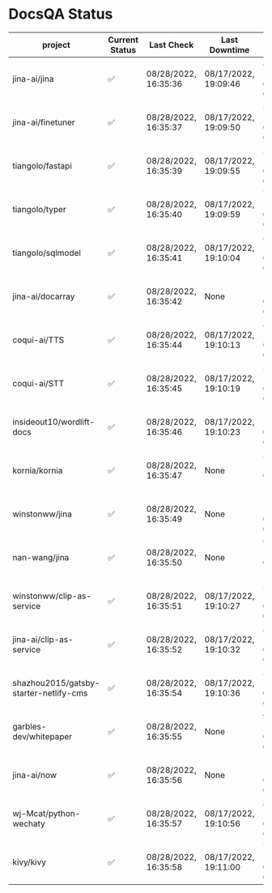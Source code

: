 # DocsQA Status

|               project                |Current Status|     Last Check     |   Last Downtime    |              % Uptime               |
|--------------------------------------|--------------|--------------------|--------------------|-------------------------------------|
|jina-ai/jina                          |✅            |08/28/2022, 16:35:36|08/17/2022, 19:09:46|89.541 (since 08/15/2022, 07:09:42)  |
|jina-ai/finetuner                     |✅            |08/28/2022, 16:35:37|08/17/2022, 19:09:50|32.911 (since 08/15/2022, 07:09:42)  |
|tiangolo/fastapi                      |✅            |08/28/2022, 16:35:39|08/17/2022, 19:09:55|32.922 (since 08/15/2022, 07:09:42)  |
|tiangolo/typer                        |✅            |08/28/2022, 16:35:40|08/17/2022, 19:09:59|77.454 (since 08/15/2022, 07:09:42)  |
|tiangolo/sqlmodel                     |✅            |08/28/2022, 16:35:41|08/17/2022, 19:10:04|89.575 (since 08/15/2022, 07:09:42)  |
|jina-ai/docarray                      |✅            |08/28/2022, 16:35:42|None                |100.000 (since 08/24/2022, 01:39:12) |
|coqui-ai/TTS                          |✅            |08/28/2022, 16:35:44|08/17/2022, 19:10:13|89.567 (since 08/15/2022, 07:09:42)  |
|coqui-ai/STT                          |✅            |08/28/2022, 16:35:45|08/17/2022, 19:10:19|32.931 (since 08/15/2022, 07:09:42)  |
|insideout10/wordlift-docs             |✅            |08/28/2022, 16:35:46|08/17/2022, 19:10:23|183.892 (since 08/15/2022, 07:09:42) |
|kornia/kornia                         |✅            |08/28/2022, 16:35:47|None                |3903.237 (since 08/23/2022, 16:11:04)|
|winstonww/jina                        |✅            |08/28/2022, 16:35:49|None                |100.000 (since 08/26/2022, 06:21:28) |
|nan-wang/jina                         |✅            |08/28/2022, 16:35:50|None                |99.546 (since 08/24/2022, 15:11:24)  |
|winstonww/clip-as-service             |✅            |08/28/2022, 16:35:51|08/17/2022, 19:10:27|32.942 (since 08/15/2022, 07:09:42)  |
|jina-ai/clip-as-service               |✅            |08/28/2022, 16:35:52|08/17/2022, 19:10:32|89.588 (since 08/15/2022, 07:09:42)  |
|shazhou2015/gatsby-starter-netlify-cms|✅            |08/28/2022, 16:35:54|08/17/2022, 19:10:36|32.946 (since 08/15/2022, 07:09:42)  |
|garbles-dev/whitepaper                |✅            |08/28/2022, 16:35:55|None                |90.993 (since 08/24/2022, 01:39:12)  |
|jina-ai/now                           |✅            |08/28/2022, 16:35:56|None                |100.000 (since 08/24/2022, 01:39:12) |
|wj-Mcat/python-wechaty                |✅            |08/28/2022, 16:35:57|08/17/2022, 19:10:56|86.428 (since 08/15/2022, 07:09:42)  |
|kivy/kivy                             |✅            |08/28/2022, 16:35:58|08/17/2022, 19:11:00|75.748 (since 08/15/2022, 07:09:42)  |
